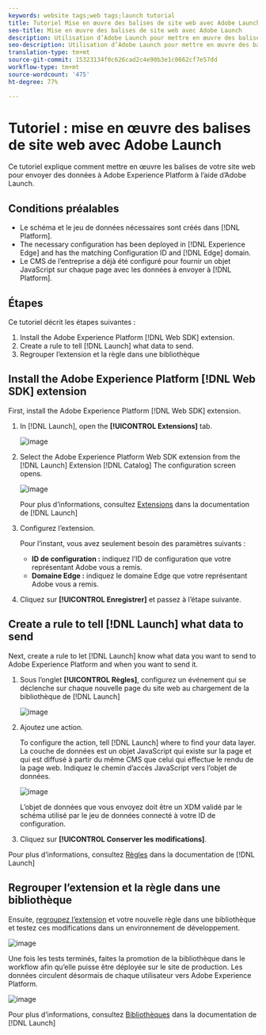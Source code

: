```yaml
---
keywords: website tags;web tags;launch tutorial
title: Tutoriel Mise en œuvre des balises de site web avec Adobe Launch
seo-title: Mise en œuvre des balises de site web avec Adobe Launch
description: Utilisation d’Adobe Launch pour mettre en œuvre des balises de site web dans Adobe Experience Platform
seo-description: Utilisation d’Adobe Launch pour mettre en œuvre des balises de site web dans Adobe Experience Platform
translation-type: tm+mt
source-git-commit: 15323134f0c626cad2c4e90b3e1c0662cf7e57dd
workflow-type: tm+mt
source-wordcount: '475'
ht-degree: 77%

---
```



# Tutoriel : mise en œuvre des balises de site web avec Adobe Launch

Ce tutoriel explique comment mettre en œuvre les balises de votre site web pour envoyer des données à Adobe Experience Platform à l’aide d’Adobe Launch.

## Conditions préalables

* Le schéma et le jeu de données nécessaires sont créés dans [!DNL Platform].
* The necessary configuration has been deployed in [!DNL Experience Edge] and has the matching Configuration ID and [!DNL Edge] domain.
* Le CMS de l’entreprise a déjà été configuré pour fournir un objet JavaScript sur chaque page avec les données à envoyer à [!DNL Platform].

## Étapes

Ce tutoriel décrit les étapes suivantes :

1. Install the Adobe Experience Platform [!DNL Web SDK] extension.
1. Create a rule to tell [!DNL Launch] what data to send.
1. Regrouper l’extension et la règle dans une bibliothèque

## Install the Adobe Experience Platform [!DNL Web SDK] extension

First, install the Adobe Experience Platform [!DNL Web SDK] extension.

1. In [!DNL Launch], open the **[!UICONTROL Extensions]** tab.

   ![image](assets/launch-overview.png)

1. Select the Adobe Experience Platform Web SDK extension from the [!DNL Launch] Extension [!DNL Catalog]
The configuration screen opens.

   ![image](assets/launch-extension-install.png)

   Pour plus d’informations, consultez [Extensions](https://docs.adobe.com/content/help/fr-FR/launch/using/reference/manage-resources/extensions/overview.html) dans la documentation de [!DNL Launch]

1. Configurez l’extension.

   Pour l’instant, vous avez seulement besoin des paramètres suivants :

   * **ID de configuration :** indiquez l’ID de configuration que votre représentant Adobe vous a remis.
   * **Domaine Edge :** indiquez le domaine Edge que votre représentant Adobe vous a remis.

1. Cliquez sur **[!UICONTROL Enregistrer]** et passez à l’étape suivante.

## Create a rule to tell [!DNL Launch] what data to send

Next, create a rule to let [!DNL Launch] know what data you want to send to Adobe Experience Platform and when you want to send it.

1. Sous l’onglet **[!UICONTROL Règles]**, configurez un événement qui se déclenche sur chaque nouvelle page du site web au chargement de la bibliothèque de [!DNL Launch]

   ![image](assets/launch-make-a-rule.png)

1. Ajoutez une action.

   To configure the action, tell [!DNL Launch] where to find your data layer. La couche de données est un objet JavaScript qui existe sur la page et qui est diffusé à partir du même CMS que celui qui effectue le rendu de la page web. Indiquez le chemin d’accès JavaScript vers l’objet de données.

   ![image](assets/launch-add-aep-action.png)

   L’objet de données que vous envoyez doit être un XDM validé par le schéma utilisé par le jeu de données connecté à votre ID de configuration.

1. Cliquez sur **[!UICONTROL Conserver les modifications]**.

Pour plus d’informations, consultez [Règles](https://docs.adobe.com/content/help/fr-FR/launch/using/reference/manage-resources/rules.translate.html) dans la documentation de [!DNL Launch]

## Regrouper l’extension et la règle dans une bibliothèque

Ensuite, [regroupez l’extension](https://docs.adobe.com/content/help/fr-FR/launch/using/reference/publish/overview.html) et votre nouvelle règle dans une bibliothèque et testez ces modifications dans un environnement de développement.

![image](assets/launch-add-changes-to-library.png)

Une fois les tests terminés, faites la promotion de la bibliothèque dans le workflow afin qu’elle puisse être déployée sur le site de production. Les données circulent désormais de chaque utilisateur vers Adobe Experience Platform.

![image](assets/launch-promote-library.png)

Pour plus d’informations, consultez [Bibliothèques](https://docs.adobe.com/content/help/fr-FR/launch/using/reference/publish/libraries.html) dans la documentation de [!DNL Launch]